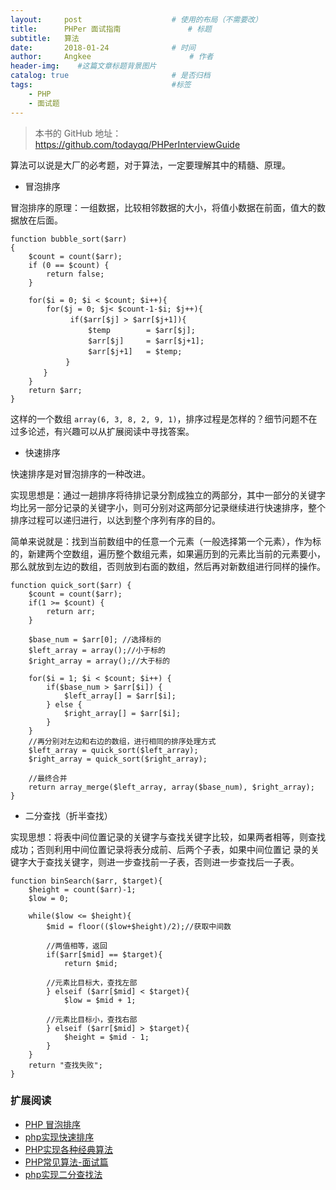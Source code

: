 ```yaml
---
layout:     post                    # 使用的布局（不需要改）
title:      PHPer 面试指南               # 标题 
subtitle:   算法
date:       2018-01-24              # 时间
author:     Angkee                      # 作者
header-img:    #这篇文章标题背景图片
catalog: true                       # 是否归档
tags:                               #标签
    - PHP
    - 面试题
---
```


> 本书的 GitHub 地址：https://github.com/todayqq/PHPerInterviewGuide

算法可以说是大厂的必考题，对于算法，一定要理解其中的精髓、原理。

- 冒泡排序

冒泡排序的原理：一组数据，比较相邻数据的大小，将值小数据在前面，值大的数据放在后面。

```
function bubble_sort($arr)  
{  
    $count = count($arr);  
    if (0 == $count) {
        return false;  
    }

    for($i = 0; $i < $count; $i++){  
        for($j = 0; $j< $count-1-$i; $j++){
          　　if($arr[$j] > $arr[$j+1]){
              　　$temp        = $arr[$j];
              　　$arr[$j]     = $arr[$j+1];
              　　$arr[$j+1]   = $temp;
         　　}
   　　 }
    }  
    return $arr;  
} 
```

这样的一个数组 `array(6, 3, 8, 2, 9, 1)`，排序过程是怎样的？细节问题不在过多论述，有兴趣可以从扩展阅读中寻找答案。

- 快速排序

快速排序是对冒泡排序的一种改进。

实现思想是：通过一趟排序将待排记录分割成独立的两部分，其中一部分的关键字均比另一部分记录的关键字小，则可分别对这两部分记录继续进行快速排序，整个排序过程可以递归进行，以达到整个序列有序的目的。

简单来说就是：找到当前数组中的任意一个元素（一般选择第一个元素），作为标的，新建两个空数组，遍历整个数组元素，如果遍历到的元素比当前的元素要小，那么就放到左边的数组，否则放到右面的数组，然后再对新数组进行同样的操作。

```
function quick_sort($arr) {
    $count = count($arr);
    if(1 >= $count) {
        return arr;
    }

    $base_num = $arr[0]; //选择标的
    $left_array = array();//小于标的
    $right_array = array();//大于标的

    for($i = 1; $i < $count; $i++) {
        if($base_num > $arr[$i]) {
            $left_array[] = $arr[$i];
        } else {
            $right_array[] = $arr[$i];
        }
    }
    //再分别对左边和右边的数组，进行相同的排序处理方式
    $left_array = quick_sort($left_array);
    $right_array = quick_sort($right_array);

    //最终合并
    return array_merge($left_array, array($base_num), $right_array);
}
```

- 二分查找（折半查找）

实现思想：将表中间位置记录的关键字与查找关键字比较，如果两者相等，则查找成功；否则利用中间位置记录将表分成前、后两个子表，如果中间位置记 录的关键字大于查找关键字，则进一步查找前一子表，否则进一步查找后一子表。

```
function binSearch($arr, $target){  
    $height = count($arr)-1;  
    $low = 0;  

    while($low <= $height){  
        $mid = floor(($low+$height)/2);//获取中间数

        //两值相等，返回 
        if($arr[$mid] == $target){  
            return $mid; 

        //元素比目标大，查找左部 
        } elseif ($arr[$mid] < $target){
            $low = $mid + 1;  

        //元素比目标小，查找右部
        } elseif ($arr[$mid] > $target){  
            $height = $mid - 1;  
        }  
    }  
    return "查找失败";  
}
```

### 扩展阅读

- [PHP 冒泡排序](https://www.cnblogs.com/wgq123/p/6529450.html)
- [php实现快速排序](https://www.cnblogs.com/wangjingwangjing/p/5241486.html)
- [PHP实现各种经典算法](https://www.cnblogs.com/hellohell/p/5718175.html)
- [PHP常见算法-面试篇](http://www.cnblogs.com/zswordsman/p/5824599.html)
- [php实现二分查找法](https://www.cnblogs.com/wangjingwangjing/p/5206711.html)
